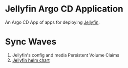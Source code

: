 # Jellyfin Argo CD Application

An Argo CD App of apps for deploying [Jellyfin](https://jellyfin.org/).

# Sync Waves

1. Jellyfin's config and media Persistent Volume Claims
2. [Jellyfin helm chart](https://github.com/jellyfin/jellyfin-helm/tree/master/charts/jellyfin)
